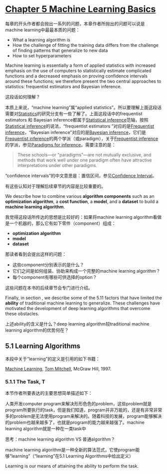 # [Chapter 5 Machine Learning Basics](http://www.deeplearningbook.org/contents/ml.html)

每章的开头作者都会抛出一系列的问题，本章作者所抛出的问题可以说是machine learning中最最本质的问题：

- What a learning algorithm is
- How the challenge of fitting the training data differs from the challenge of finding patterns that generalize to new data
- How to set hyperparameters



Machine learning is essentially a form of applied statistics with increased emphasis on the use of
computers to statistically estimate complicated functions and a decreased emphasis on proving confidence intervals around these functions; we therefore present the two central approaches to statistics: frequentist estimators and Bayesian inference.

这段话如何理解？

本质上来说，“machine learning”属“applied statistics”。所以要理解上面这段话需要对[Statistics](https://en.wikipedia.org/wiki/Statistic)的研究分支有一些了解了。上面这段话中的frequentist estimators 和 Bayesian inference都属于[Statistical inference](https://en.wikipedia.org/wiki/Statistical_inference)范轴，按照[Statistical inference](https://en.wikipedia.org/wiki/Statistical_inference)的说法，“frequentist estimators ”对应的是[Frequentist inference](https://en.wikipedia.org/wiki/Frequentist_inference)，“Bayesian inference”对应的是[Bayesian inference](https://en.wikipedia.org/wiki/Bayesian_inference)，它们是[Frequentist inference](https://en.wikipedia.org/wiki/Frequentist_inference)的两个学派（或paradigm），关于[Frequentist inference](https://en.wikipedia.org/wiki/Frequentist_inference)的学派，参见[Paradigms for inference](https://en.wikipedia.org/wiki/Statistical_inference#Paradigms_for_inference)。需要注意的是：

> These schools—or "paradigms"—are not mutually exclusive, and methods that work well under one paradigm often have attractive interpretations under other paradigms.

“confidence intervals”的中文意思是：置信区间，参见[Confidence Interval](https://en.wikipedia.org/wiki/Confidence_interval)。

有这些认知对于理解后续章节的内容是比较重要的。



We describe how to combine various **algorithm components** such as an **optimization algorithm**, a **cost function**, a **model**, and a **dataset** to build a **machine learning algorithm**.

我觉得这段话所传达的思想是比较好的：如果将machine learning algorithm看做是一个机器的，那么它有如下零件（component）组成：

- **optimization algorithm**
- **model**
- **dataset**

那读者看到会提出这样的问题：

- 这些component分别表示的是什么？
- 它们之间是如何组装、协助来构成一个完整的machine learning algorithm？
- 每个component有哪些可供选择的option？

这些问题在本书的后续章节会专门进行介绍。



Finally, in section , we describe some of the 5.11 factors that have limited the **ability** of traditional machine learning to generalize. These challenges have motivated the development of deep learning algorithms that
overcome these obstacles.

上述ability的含义是什么？deep learning algorithm较traditional machine learning algorithm的优势何在？

## 5.1 Learning Algorithms

本段中关于“learning”的定义是引用的如下书籍：

[Machine Learning](http://www.cs.cmu.edu/~tom/mlbook.html), [Tom Mitchell](http://www.cs.cmu.edu/~tom), McGraw Hill, 1997.



### 5.1.1 The Task, T

本节作者所要表达的主要思想简单描述如下：

人类开发computer program来解决形形色色的problem，这些problem就是program所要执行的task，但是我们知道，program并非万能的，还是有非常非常多的problem是无法使用program来解决的。随着科技的发展，program能够解决的problem也越来越多了，也就是program的能力越来越强了。machine learning algorithm就是一种在一类task中

思考：machine learning algorithm VS 普通algorithm？

machine learning algorithm是一种全新的算法范式，它使program能够“learning”（“learning”在5.1 Learning Algorithms中给出定义）

Learning is our means of attaining the ability to perform the task.



